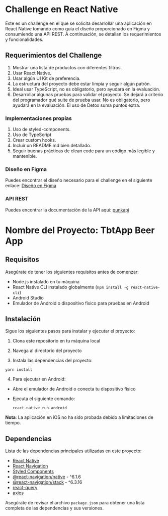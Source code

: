 # Challenge en React Native

Este es un challenge en el que se  solicita desarrollar una aplicación en React Native tomando como guía el diseño proporcionado en Figma y consumiendo una API REST. A continuación, se detallan los requerimientos y funcionalidades.

## Requerimientos del Challenge

1. Mostrar una lista de productos con diferentes filtros.
2. Usar React Native.
3. Usar algún UI Kit de preferencia.
4. La estructura del proyecto debe estar limpia y seguir algún patrón.
5. Ideal usar TypeScript, no es obligatorio, pero ayudará en la evaluación.
6. Desarrollar algunas pruebas para validar el proyecto. Se dejará a criterio del programador qué suite de prueba usar. No es obligatorio, pero ayudará en la evaluación. El uso de Detox suma puntos extra.

### Implementaciones propias

1. Uso de styled-components.
2. Uso de TypeScript
3. Crear custom hooks.
4. Incluir un README.md bien detallado.
5. Seguir buenas prácticas de clean code para un código más legible y mantenible.

### Diseño en Figma

Puedes encontrar el diseño necesario para el challenge en el siguiente enlace: [Diseño en Figma](https://www.figma.com/proto/VLTdKNkeRCJ5I7URtsXEd5/Untitled?node-id=1-2&scaling=min-zoom&page-id=0%3A1)

### API REST

Puedes encontrar la documentación de la API aquí: [punkapi](https://punkapi.com/documentation/v2)

# Nombre del Proyecto: TbtApp Beer App

## Requisitos

Asegúrate de tener los siguientes requisitos antes de comenzar:

- Node.js instalado en tu máquina
- React Native CLI instalado globalmente (`npm install -g react-native-cli`)
- Android Studio
- Emulador de Android o dispositivo físico para pruebas en Android

## Instalación

Sigue los siguientes pasos para instalar y ejecutar el proyecto:

1. Clona este repositorio en tu máquina local

2. Navega al directorio del proyecto

3. Instala las dependencias del proyecto:

```
yarn install
```

4. Para ejecutar en Android:

- Abre el emulador de Android o conecta tu dispositivo físico
- Ejecuta el siguiente comando:

  ```
  react-native run-android
  ```

**Nota**: La aplicación en iOS no ha sido probada debido a limitaciones de tiempo.

## Dependencias

Lista de las dependencias principales utilizadas en este proyecto:

- [React Native](https://reactnative.dev/)
- [React Navigation](https://reactnavigation.org/)
- [Styled Components](https://styled-components.com/)
- [@react-navigation/native](https://www.npmjs.com/package/@react-navigation/native) - ^6.1.6
- [@react-navigation/stack](https://www.npmjs.com/package/@react-navigation/stack) - ^6.3.16
- [react-query](https://www.npmjs.com/package/axios)
- [axios](https://www.npmjs.com/package/axios)

Asegúrate de revisar el archivo `package.json` para obtener una lista completa de las dependencias y sus versiones.
